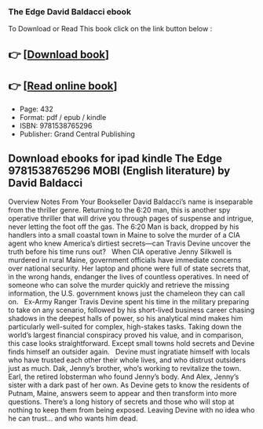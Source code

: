 ### The Edge David Baldacci ebook

To Download or Read This book click on the link button below :

## 👉  [**[Download book](http://filesbooks.info/download.php?group=book&from=github.com&id=687559&lnk=1063 "Download book")**]

## 👉  [**[Read online book](http://filesbooks.info/download.php?group=book&from=github.com&id=687559&lnk=1063 "Read online book")**]


* Page: 432
* Format: pdf / epub / kindle
* ISBN: 9781538765296
* Publisher: Grand Central Publishing



## Download ebooks for ipad kindle The Edge 9781538765296 MOBI (English literature) by David Baldacci


Overview
Notes From Your Bookseller David Baldacci’s name is inseparable from the thriller genre. Returning to the 6:20 man, this is another spy operative thriller that will drive you through pages of suspense and intrigue, never letting the foot off the gas. The 6:20 Man is back, dropped by his handlers into a small coastal town in Maine to solve the murder of a CIA agent who knew America’s dirtiest secrets—can Travis Devine uncover the truth before his time runs out?
  
 When CIA operative Jenny Silkwell is murdered in rural Maine, government officials have immediate concerns over national security. Her laptop and phone were full of state secrets that, in the wrong hands, endanger the lives of countless operatives. In need of someone who can solve the murder quickly and retrieve the missing information, the U.S. government knows just the chameleon they can call on.
  
 Ex-Army Ranger Travis Devine spent his time in the military preparing to take on any scenario, followed by his short-lived business career chasing shadows in the deepest halls of power, so his analytical mind makes him particularly well-suited for complex, high-stakes tasks. Taking down the world’s largest financial conspiracy proved his value, and in comparison, this case looks straightforward. Except small towns hold secrets and Devine finds himself an outsider again.
  
 Devine must ingratiate himself with locals who have trusted each other their whole lives, and who distrust outsiders just as much. Dak, Jenny’s brother, who’s working to revitalize the town. Earl, the retired lobsterman who found Jenny’s body. And Alex, Jenny’s sister with a dark past of her own. As Devine gets to know the residents of Putnam, Maine, answers seem to appear and then transform into more questions. There’s a long history of secrets and those who will stop at nothing to keep them from being exposed. Leaving Devine with no idea who he can trust... and who wants him dead.



